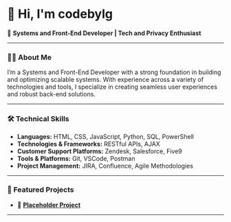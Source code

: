 # 👋 Hi, I'm codebylg

🚀 **Systems and Front-End Developer | Tech and Privacy Enthusiast**

---

### 👨‍💻 About Me

I’m a Systems and Front-End Developer with a strong foundation in building and optimizing scalable systems. With experience across a variety of technologies and tools, I specialize in creating seamless user experiences and robust back-end solutions.

---

### 🛠️ Technical Skills

- **Languages:** HTML, CSS, JavaScript, Python, SQL, PowerShell
- **Technologies & Frameworks:** RESTful APIs, AJAX
- **Customer Support Platforms:** Zendesk, Salesforce, Five9
- **Tools & Platforms:** Git, VSCode, Postman
- **Project Management:** JIRA, Confluence, Agile Methodologies

---

### 📌 Featured Projects

- 🔗 **[Placeholder Project]()**

---
